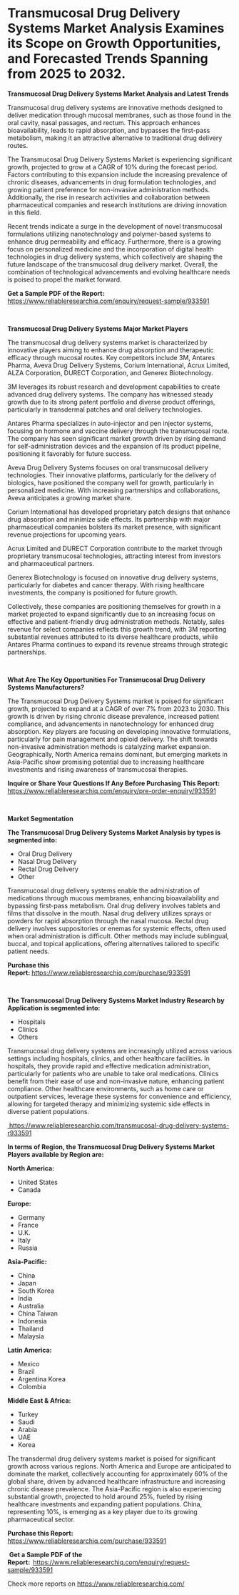 <p><h1>Transmucosal Drug Delivery Systems Market Analysis Examines its Scope on Growth Opportunities, and Forecasted Trends Spanning from 2025 to 2032.</h1></p><p><strong>Transmucosal Drug Delivery Systems Market Analysis and Latest Trends</strong></p>
<p><p>Transmucosal drug delivery systems are innovative methods designed to deliver medication through mucosal membranes, such as those found in the oral cavity, nasal passages, and rectum. This approach enhances bioavailability, leads to rapid absorption, and bypasses the first-pass metabolism, making it an attractive alternative to traditional drug delivery routes. </p><p>The Transmucosal Drug Delivery Systems Market is experiencing significant growth, projected to grow at a CAGR of 10% during the forecast period. Factors contributing to this expansion include the increasing prevalence of chronic diseases, advancements in drug formulation technologies, and growing patient preference for non-invasive administration methods. Additionally, the rise in research activities and collaboration between pharmaceutical companies and research institutions are driving innovation in this field.</p><p>Recent trends indicate a surge in the development of novel transmucosal formulations utilizing nanotechnology and polymer-based systems to enhance drug permeability and efficacy. Furthermore, there is a growing focus on personalized medicine and the incorporation of digital health technologies in drug delivery systems, which collectively are shaping the future landscape of the transmucosal drug delivery market. Overall, the combination of technological advancements and evolving healthcare needs is poised to propel the market forward.</p></p>
<p><strong>Get a Sample PDF of the Report:&nbsp;</strong> <a href="https://www.reliableresearchiq.com/enquiry/request-sample/933591?utm_campaign=3193&utm_medium=2&utm_source=Github&utm_content=ia&utm_term=07032025&utm_id=transmucosal-drug-delivery-systems">https://www.reliableresearchiq.com/enquiry/request-sample/933591</a></p>
<p>&nbsp;</p>
<p><strong>Transmucosal Drug Delivery Systems Major Market Players</strong></p>
<p><p>The transmucosal drug delivery systems market is characterized by innovative players aiming to enhance drug absorption and therapeutic efficacy through mucosal routes. Key competitors include 3M, Antares Pharma, Aveva Drug Delivery Systems, Corium International, Acrux Limited, ALZA Corporation, DURECT Corporation, and Generex Biotechnology.</p><p>3M leverages its robust research and development capabilities to create advanced drug delivery systems. The company has witnessed steady growth due to its strong patent portfolio and diverse product offerings, particularly in transdermal patches and oral delivery technologies.</p><p>Antares Pharma specializes in auto-injector and pen injector systems, focusing on hormone and vaccine delivery through the transmucosal route. The company has seen significant market growth driven by rising demand for self-administration devices and the expansion of its product pipeline, positioning it favorably for future success.</p><p>Aveva Drug Delivery Systems focuses on oral transmucosal delivery technologies. Their innovative platforms, particularly for the delivery of biologics, have positioned the company well for growth, particularly in personalized medicine. With increasing partnerships and collaborations, Aveva anticipates a growing market share.</p><p>Corium International has developed proprietary patch designs that enhance drug absorption and minimize side effects. Its partnership with major pharmaceutical companies bolsters its market presence, with significant revenue projections for upcoming years.</p><p>Acrux Limited and DURECT Corporation contribute to the market through proprietary transmucosal technologies, attracting interest from investors and pharmaceutical partners.</p><p>Generex Biotechnology is focused on innovative drug delivery systems, particularly for diabetes and cancer therapy. With rising healthcare investments, the company is positioned for future growth.</p><p>Collectively, these companies are positioning themselves for growth in a market projected to expand significantly due to an increasing focus on effective and patient-friendly drug administration methods. Notably, sales revenue for select companies reflects this growth trend, with 3M reporting substantial revenues attributed to its diverse healthcare products, while Antares Pharma continues to expand its revenue streams through strategic partnerships.</p></p>
<p>&nbsp;</p>
<p><strong>What Are The Key Opportunities For Transmucosal Drug Delivery Systems Manufacturers?</strong></p>
<p><p>The Transmucosal Drug Delivery Systems market is poised for significant growth, projected to expand at a CAGR of over 7% from 2023 to 2030. This growth is driven by rising chronic disease prevalence, increased patient compliance, and advancements in nanotechnology for enhanced drug absorption. Key players are focusing on developing innovative formulations, particularly for pain management and opioid delivery. The shift towards non-invasive administration methods is catalyzing market expansion. Geographically, North America remains dominant, but emerging markets in Asia-Pacific show promising potential due to increasing healthcare investments and rising awareness of transmucosal therapies.</p></p>
<p><strong>Inquire or Share Your Questions If Any Before Purchasing This Report:</strong> <a href="https://www.reliableresearchiq.com/enquiry/pre-order-enquiry/933591?utm_campaign=3193&utm_medium=2&utm_source=Github&utm_content=ia&utm_term=07032025&utm_id=transmucosal-drug-delivery-systems">https://www.reliableresearchiq.com/enquiry/pre-order-enquiry/933591</a></p>
<p>&nbsp;</p>
<p><strong>Market Segmentation</strong></p>
<p><strong>The Transmucosal Drug Delivery Systems Market Analysis by types is segmented into:</strong></p>
<p><ul><li>Oral Drug Delivery</li><li>Nasal Drug Delivery</li><li>Rectal Drug Delivery</li><li>Other</li></ul></p>
<p><p>Transmucosal drug delivery systems enable the administration of medications through mucous membranes, enhancing bioavailability and bypassing first-pass metabolism. Oral drug delivery involves tablets and films that dissolve in the mouth. Nasal drug delivery utilizes sprays or powders for rapid absorption through the nasal mucosa. Rectal drug delivery involves suppositories or enemas for systemic effects, often used when oral administration is difficult. Other methods may include sublingual, buccal, and topical applications, offering alternatives tailored to specific patient needs.</p></p>
<p><strong>Purchase this Report:&nbsp;</strong><a href="https://www.reliableresearchiq.com/purchase/933591?utm_campaign=3193&utm_medium=2&utm_source=Github&utm_content=ia&utm_term=07032025&utm_id=transmucosal-drug-delivery-systems">https://www.reliableresearchiq.com/purchase/933591</a></p>
<p>&nbsp;</p>
<p><strong>The Transmucosal Drug Delivery Systems Market Industry Research by Application is segmented into:</strong></p>
<p><ul><li>Hospitals</li><li>Clinics</li><li>Others</li></ul></p>
<p><p>Transmucosal drug delivery systems are increasingly utilized across various settings including hospitals, clinics, and other healthcare facilities. In hospitals, they provide rapid and effective medication administration, particularly for patients who are unable to take oral medications. Clinics benefit from their ease of use and non-invasive nature, enhancing patient compliance. Other healthcare environments, such as home care or outpatient services, leverage these systems for convenience and efficiency, allowing for targeted therapy and minimizing systemic side effects in diverse patient populations.</p></p>
<p><a href="https://www.reliableresearchiq.com/transmucosal-drug-delivery-systems-r933591?utm_campaign=3193&utm_medium=2&utm_source=Github&utm_content=ia&utm_term=07032025&utm_id=transmucosal-drug-delivery-systems">&nbsp;https://www.reliableresearchiq.com/transmucosal-drug-delivery-systems-r933591</a></p>
<p><strong>In terms of Region, the Transmucosal Drug Delivery Systems Market Players available by Region are:</strong></p>
<p>
    <p> <strong> North America: </strong>
        <ul>
            <li>United States</li>
            <li>Canada</li>
        </ul>
        </p> 
    <p> <strong> Europe: </strong>
        <ul>
            <li>Germany</li>
            <li>France</li>
            <li>U.K.</li>
            <li>Italy</li>
            <li>Russia</li>
        </ul>
        </p> 
    <p> <strong> Asia-Pacific: </strong>
        <ul>
            <li>China</li>
            <li>Japan</li>
            <li>South Korea</li>
            <li>India</li>
            <li>Australia</li>
            <li>China Taiwan</li>
            <li>Indonesia</li>
            <li>Thailand</li>
            <li>Malaysia</li>
        </ul>
        </p> 
    <p> <strong> Latin America: </strong>
        <ul>
            <li>Mexico</li>
            <li>Brazil</li>
            <li>Argentina Korea</li>
            <li>Colombia</li>
        </ul>
        </p> 
    <p> <strong> Middle East & Africa: </strong>
        <ul>
            <li>Turkey</li>
            <li>Saudi</li>
            <li>Arabia</li>
            <li>UAE</li>
            <li>Korea</li>
        </ul>
    </p>
    </p>
<p><p>The transdermal drug delivery systems market is poised for significant growth across various regions. North America and Europe are anticipated to dominate the market, collectively accounting for approximately 60% of the global share, driven by advanced healthcare infrastructure and increasing chronic disease prevalence. The Asia-Pacific region is also experiencing substantial growth, projected to hold around 25%, fueled by rising healthcare investments and expanding patient populations. China, representing 10%, is emerging as a key player due to its growing pharmaceutical sector.</p></p>
<p><strong>Purchase this Report: </strong><a href="https://www.reliableresearchiq.com/purchase/933591?utm_campaign=3193&utm_medium=2&utm_source=Github&utm_content=ia&utm_term=07032025&utm_id=transmucosal-drug-delivery-systems">https://www.reliableresearchiq.com/purchase/933591</a></p>
<p>&nbsp;<strong>Get a Sample PDF of the Report:&nbsp;&nbsp;</strong><a href="https://www.reliableresearchiq.com/enquiry/request-sample/933591?utm_campaign=3193&utm_medium=2&utm_source=Github&utm_content=ia&utm_term=07032025&utm_id=transmucosal-drug-delivery-systems">https://www.reliableresearchiq.com/enquiry/request-sample/933591</a></p>
<p><strong></strong></p>
<p>Check more reports on <a href="https://www.reliableresearchiq.com/?utm_campaign=3193&utm_medium=2&utm_source=Github&utm_content=ia&utm_term=07032025&utm_id=transmucosal-drug-delivery-systems">https://www.reliableresearchiq.com/</a></p>